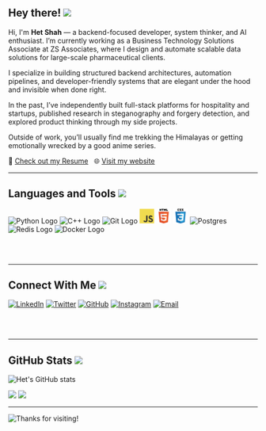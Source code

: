<h2>Hey there! <img src="https://media.giphy.com/media/hvRJCLFzcasrR4ia7z/giphy.gif" width="25px"></h2>

Hi, I'm **Het Shah** — a backend-focused developer, system thinker, and AI enthusiast. I’m currently working as a Business Technology Solutions Associate at ZS Associates, where I design and automate scalable data solutions for large-scale pharmaceutical clients.

I specialize in building structured backend architectures, automation pipelines, and developer-friendly systems that are elegant under the hood and invisible when done right.

In the past, I’ve independently built full-stack platforms for hospitality and startups, published research in steganography and forgery detection, and explored product thinking through my side projects.

Outside of work, you’ll usually find me trekking the Himalayas or getting emotionally wrecked by a good anime series.

📄 [Check out my Resume](https://docs.google.com/document/d/1YfeQzdOivUDgZcm_1WpVJOozJz8si3sm-qfJll6hjUQ/edit?usp=sharing) &nbsp;&nbsp;🌐 [Visit my website](https://hetshah1101.in)

---

<h2>Languages and Tools <img src="https://camo.githubusercontent.com/beb64ff21c883e318e4f5db5231c2ba4175705bea1c9249e82a41ab375db4f75/68747470733a2f2f6d65646961322e67697068792e636f6d2f6d656469612f51737347456d706b79454f684243623765312f67697068792e6769663f6369643d656366303565343761306e336769316266716e74716d6f62386739616964316f796a327772336473336d67373030626c267269643d67697068792e676966" width="50px"> </h2>

<p>
  <img title="Python" alt="Python Logo" width="30px" src="https://upload.wikimedia.org/wikipedia/commons/c/c3/Python-logo-notext.svg" />
  <img title="C++" alt="C++ Logo" width="30px" src="https://upload.wikimedia.org/wikipedia/commons/1/18/ISO_C%2B%2B_Logo.svg" />
  <img title="Git" alt="Git Logo" width="30px" src="https://upload.wikimedia.org/wikipedia/commons/3/3f/Git_icon.svg" />
  <img title="JavaScript" alt="JavaScript Logo" width="30px" src="https://raw.githubusercontent.com/devicons/devicon/master/icons/javascript/javascript-original.svg" />
  <img title="HTML5" alt="HTML5 Logo" width="30px" src="https://raw.githubusercontent.com/devicons/devicon/master/icons/html5/html5-original-wordmark.svg" />
  <img title="CSS3" alt="CSS3 Logo" width="30px" src="https://raw.githubusercontent.com/devicons/devicon/master/icons/css3/css3-original-wordmark.svg" />
  <img title="PostgreSQL" alt="Postgres" width="30px" src="https://www.vectorlogo.zone/logos/postgresql/postgresql-icon.svg" />
  <img title="Redis" alt="Redis Logo" width="30px" src="https://upload.wikimedia.org/wikipedia/en/6/6b/Redis_Logo.svg" />
  <img title="Docker" alt="Docker Logo" width="30px" src="https://www.vectorlogo.zone/logos/docker/docker-icon.svg" />
</p>

<br><br>

---

<h2>Connect With Me <img src="https://media4.giphy.com/media/3tLfKrc4pLWiTkAAph/giphy.gif" width="50px"> </h2>

<p>
  <a href="https://www.linkedin.com/in/hetshah1101/"><img alt="LinkedIn" title="LinkedIn" width="22px" src="https://raw.githubusercontent.com/peterthehan/peterthehan/master/assets/linkedin.svg" /></a>
  <a href="https://twitter.com/hetshah1101"><img alt="Twitter" title="Twitter" width="22px" src="https://raw.githubusercontent.com/peterthehan/peterthehan/master/assets/twitter.svg" /></a>
  <a href="https://github.com/hetshah1101"><img alt="GitHub" title="GitHub" width="22px" src="https://upload.wikimedia.org/wikipedia/commons/9/91/Octicons-mark-github.svg" /></a>
  <a href="https://www.instagram.com/hetshah1101/"><img alt="Instagram" title="Instagram" width="22px" src="https://upload.wikimedia.org/wikipedia/commons/e/e7/Instagram_logo_2016.svg" /></a>
  <a href="mailto:arihanthet11@gmail.com"><img alt="Email" title="Email" width="25px" src="https://upload.wikimedia.org/wikipedia/commons/7/7e/Gmail_icon_%282020%29.svg" /></a>
</p>

<br><br>

---

<h2>GitHub Stats <img src="https://camo.githubusercontent.com/1ecbe12a1569a272510c2e02dafe718838b736de234b1baf24bed9dc35dd6eb8/68747470733a2f2f7468656c696e6b6e65777370617065722e63612f696d616765732f61727469636c65732f566f6c756d655f33362f5370656369616c2f5f726573697a65642f6d6564696164656d2e706f6c6c732e4c617572614c616c6f6e64652e676966" width="50px"></h2>

![Het's GitHub stats](https://github-readme-stats.vercel.app/api?username=hetshah1101&show_icons=true&hide_border=true)

![](https://komarev.com/ghpvc/?username=hetshah1101&color=blue)
![](https://visitor-badge.glitch.me/badge?page_id=hetshah1101.hetshah1101)

---

<img height="120" alt="Thanks for visiting!" width="100%" src="https://raw.githubusercontent.com/BrunnerLivio/brunnerlivio/master/images/marquee.svg" />

<!--
**hetshah1101/hetshah1101** is a ✨ _special_ ✨ repository because its `README.md` (this file) appears on your GitHub profile.

- 🔭 Currently working in backend systems, automation pipelines, and platform tools.
- 🌱 Actively exploring devtools, system design, and finance-tech intersections.
- 🧠 Enjoy architecting reliable, elegant abstractions.
- 📚 Always up for journaling, anime, or discussing elegant backend patterns.
-->
